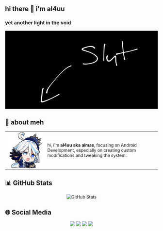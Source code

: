 <h2>hi there 👋 i'm al4uu</h2>
<h3>yet another light in the void</h3>

<img src="https://raw.githubusercontent.com/al4uu/al4uu/e6fb5a58aba9d1cd3babdb7fbf9cf4d3b0d67ab5/IMG_20241207_092707_002.jpg" alt="profile image">

<h2>👤 about meh</h2>
<table>
  <tr>
    <td>
      <img align="left" src="https://github.com/al4uu/al4uu/blob/67da73dc4f22ee8a8a6eda0148beab47eed3c945/1733540591249.png?raw=true" alt="profile image">
    </td>
    <td>
      <p>
        hi, i'm <strong>al4uu aka almas</strong>, focusing on Android Development, especially on creating custom modifications and tweaking the system.
      </p>
    </td>
  </tr>
</table>

<h2>📊 GitHub Stats</h2>
<div align="center">
  <img src="https://github-readme-stats.vercel.app/api?username=al4uu&show_icons=true&theme=radical" alt="GitHub Stats">
</div>

<h2>🌐 Social Media</h2>
<p align="center">
  <a href="https://www.instagram.com/al4uu._?igsh=MWJjcWdkang0YTh6cQ=="><img src="https://img.shields.io/badge/Instagram-%23E4405F.svg?logo=Instagram&logoColor=white"></a>
  <a href="https://www.tiktok.com/@al4uu_?_t=8rY9ox0DbcG&_r=1"><img src="https://img.shields.io/badge/TikTok-%23000000.svg?logo=TikTok&logoColor=white"></a>
  <a href="https://t.me/al4uu"><img src="https://img.shields.io/badge/Telegram-2CA5E?style=social&logo=telegram"></a>
  <a href="https://youtube.com/@al4uu"><img src="https://img.shields.io/badge/YouTube-%23FF0000.svg?logo=YouTube&logoColor=white"></a>
</p>
